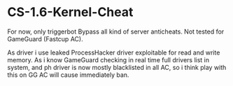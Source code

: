 # CS-1.6-Kernel-Cheat
For now, only triggerbot 
Bypass all kind of server anticheats.
Not tested for GameGuard (Fastcup AC).

As driver i use leaked ProcessHacker driver exploitable for read and write memory.
As i know GameGuard checking in real time full drivers list in system, and ph driver is now mostly blacklisted in all AC, so i think play with this on GG AC will cause immediately ban.
